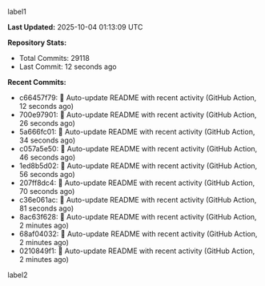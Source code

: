 
label1 
<!-- ACTIVITY_START -->
**Last Updated:** 2025-10-04 01:13:09 UTC

**Repository Stats:**
- Total Commits: 29118
- Last Commit: 12 seconds ago

**Recent Commits:**
- c66457f79: 🤖 Auto-update README with recent activity (GitHub Action, 12 seconds ago)
- 700e97901: 🤖 Auto-update README with recent activity (GitHub Action, 26 seconds ago)
- 5a666fc01: 🤖 Auto-update README with recent activity (GitHub Action, 34 seconds ago)
- c057a5e50: 🤖 Auto-update README with recent activity (GitHub Action, 46 seconds ago)
- 1ed8b5d02: 🤖 Auto-update README with recent activity (GitHub Action, 56 seconds ago)
- 207ff8dc4: 🤖 Auto-update README with recent activity (GitHub Action, 70 seconds ago)
- c36e061ac: 🤖 Auto-update README with recent activity (GitHub Action, 81 seconds ago)
- 8ac63f628: 🤖 Auto-update README with recent activity (GitHub Action, 2 minutes ago)
- 68af04032: 🤖 Auto-update README with recent activity (GitHub Action, 2 minutes ago)
- 0210849f1: 🤖 Auto-update README with recent activity (GitHub Action, 2 minutes ago)
<!-- ACTIVITY_END -->

label2

